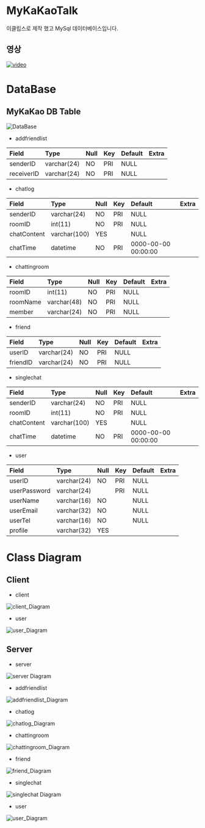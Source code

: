 # MyKaKaoTalk

이클립스로 제작 했고 MySql 데이터베이스입니다.

## 영상

[![video](https://i.vimeocdn.com/video/776961119_640x360.jpg)](https://vimeo.com/331539305)

# DataBase

## MyKaKao DB Table

![DataBase](readme_image/Implementation_image/imp_06.jpg)

* addfriendlist

| Field | Type | Null | Key | Default | Extra |
|:-------|:-------|:-------|:-------|:-------|:-------|
| senderID | varchar(24) | NO | PRI | NULL |  |
| receiverID | varchar(24) | NO | PRI | NULL |  |

* chatlog

| Field | Type | Null | Key | Default | Extra |
|:-------|:-------|:-------|:-------|:-------|:-------|
| senderID | varchar(24) | NO | PRI | NULL |  |
| roomID | int(11) | NO | PRI | NULL |  |
| chatContent | varchar(100) | YES |  | NULL |  |
| chatTime | datetime | NO | PRI | 0000-00-00 00:00:00 |  |

* chattingroom

| Field | Type | Null | Key | Default | Extra |
|:-------|:-------|:-------|:-------|:-------|:-------|
| roomID | int(11) | NO | PRI | NULL |  |
| roomName | varchar(48) | NO | PRI | NULL |  |
| member | varchar(24) | NO | PRI | NULL |  |

* friend

| Field | Type | Null | Key | Default | Extra |
|:-------|:-------|:-------|:-------|:-------|:-------|
| userID | varchar(24) | NO | PRI | NULL |  |
| friendID | varchar(24) | NO | PRI | NULL |  |

* singlechat

| Field | Type | Null | Key | Default | Extra |
|:-------|:-------|:-------|:-------|:-------|:-------|
| senderID | varchar(24) | NO | PRI | NULL |  |
| roomID | int(11) | NO | PRI | NULL |  |
| chatContent | varchar(100) | YES |  | NULL |  |
| chatTime | datetime | NO | PRI | 0000-00-00 00:00:00 |  |

* user

| Field | Type | Null | Key | Default | Extra |
|:-------|:-------|:-------|:-------|:-------|:-------|
| userID | varchar(24) | NO | PRI | NULL |  |
| userPassword | varchar(24) |  | PRI | NULL |  |
| userName | varchar(16) | NO |  | NULL |  |
| userEmail | varchar(32) | NO |  | NULL |  |
| userTel | varchar(16) | NO |  | NULL |  |
| profile | varchar(32) | YES |  |  |  |

# Class Diagram

## Client

* client

![client_Diagram](readme_image/diagram/Client/client.png)

* user

![user_Diagram](readme_image/diagram/Client/user.png)

## Server

* server

![server Diagram](readme_image/diagram/Server/server.png)

* addfriendlist

![addfriendlist_Diagram](readme_image/diagram/Server/addfriendlist.png)

* chatlog

![chatlog_Diagram](readme_image/diagram/Server/chatlog.png)

* chattingroom

![chattingroom_Diagram](readme_image/diagram/Server/chattingroom.png)

* friend

![friend_Diagram](readme_image/diagram/Server/friend.png)

* singlechat

![singlechat Diagram](readme_image/diagram/Server/singlechat.png)

* user

![user_Diagram](readme_image/diagram/Server/user.png)
